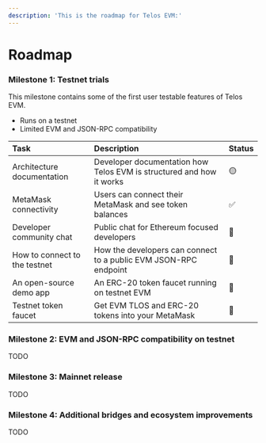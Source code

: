 ```yaml
---
description: 'This is the roadmap for Telos EVM:'
---
```


# Roadmap

### Milestone 1: Testnet trials 

This milestone contains some of the first user testable features of Telos EVM.

* Runs on a testnet
* Limited EVM and JSON-RPC compatibility

| Task | Description | Status |
| :--- | :--- | :--- |
| Architecture documentation | Developer documentation how Telos EVM is structured and how it works | 🟡 |
| MetaMask connectivity | Users can connect their MetaMask and see token balances  | ✅ |
| Developer community chat | Public chat for Ethereum focused developers | 🛑 |
| How to connect to the testnet | How the developers can connect to a public EVM JSON-RPC endpoint | 🛑 |
| An open-source demo app | An ERC-20 token faucet running on testnet EVM | 🛑 |
| Testnet token faucet | Get EVM TLOS and ERC-20 tokens into your MetaMask | 🛑 |

### Milestone 2: EVM and JSON-RPC compatibility on testnet

TODO

### Milestone 3: Mainnet release

TODO

### Milestone 4: Additional bridges and ecosystem improvements

TODO



